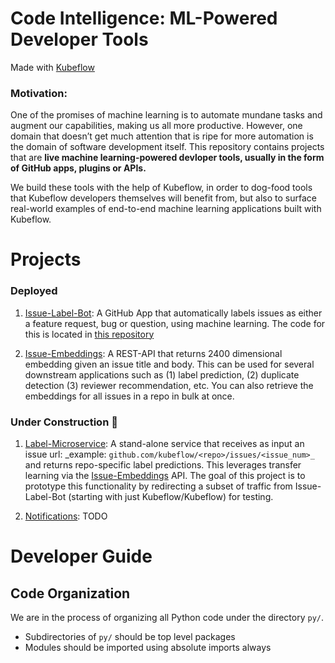 # Code Intelligence: ML-Powered Developer Tools
Made with [Kubeflow](https://www.kubeflow.org/)

### **Motivation:**
One of the promises of machine learning is to automate mundane tasks and augment our capabilities, making us all more productive.  However, one domain that doesn’t get much attention that is ripe for more automation is the domain of software development itself.  This repository contains projects that are **live machine learning-powered devloper tools, usually in the form of GitHub apps, plugins or APIs.**  

We build these tools with the help of Kubeflow, in order to dog-food tools that Kubeflow developers themselves will benefit from, but also to surface real-world examples of end-to-end machine learning applications built with Kubeflow.

# Projects

### Deployed

1. [Issue-Label-Bot](https://github.com/marketplace/issue-label-bot): A GitHub App that automatically labels issues as either a feature request, bug or question, using machine learning.  The code for this is located in [this repository](https://github.com/machine-learning-apps/Issue-Label-Bot)

2. [Issue-Embeddings](/Issue-Embeddings): A REST-API that returns 2400 dimensional embedding given an issue title and body.  This can be used for several downstream applications such as (1) label prediction, (2) duplicate detection (3) reviewer recommendation, etc.  You can also retrieve the embeddings for all issues in a repo in bulk at once.

### Under Construction :construction:

1. [Label-Microservice](/Label-Microservice): A stand-alone service that receives as input an issue url: _example: `github.com/kubeflow/<repo>/issues/<issue_num>_` and returns repo-specific label predictions.  This leverages transfer learning via the [Issue-Embeddings](/Issue-Embeddings) API.  The goal of this project is to prototype this functionality by redirecting a subset of traffic from Issue-Label-Bot (starting with just Kubeflow/Kubeflow) for testing.

2. [Notifications](/notifications): TODO

# Developer Guide

## Code Organization

We are in the process of organizing all Python code under the directory `py/`. 

* Subdirectories of `py/` should be top level packages
* Modules should be imported using absolute imports always